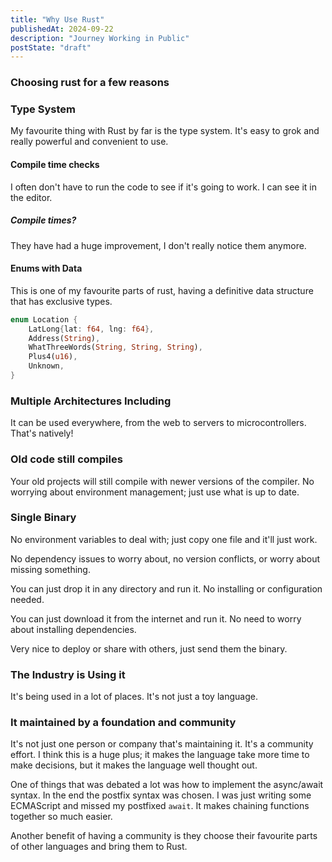 ```yaml
---
title: "Why Use Rust"
publishedAt: 2024-09-22
description: "Journey Working in Public"
postState: "draft"
---
```


### Choosing rust for a few reasons

### Type System

My favourite thing with Rust by far is the type system. It's easy to grok and really powerful and convenient to use.

#### Compile time checks

I often don't have to run the code to see if it's going to work. I can see it in the editor.

##### Compile times?

They have had a huge improvement, I don't really notice them anymore.

#### Enums with Data

This is one of my favourite parts of rust, having a definitive data structure that has exclusive types.

```rust
enum Location {
    LatLong{lat: f64, lng: f64},
    Address(String),
    WhatThreeWords(String, String, String),
    Plus4(u16),
    Unknown,
}
```

### Multiple Architectures Including

It can be used everywhere, from the web to servers to microcontrollers. That's natively!

### Old code still compiles

Your old projects will still compile with newer versions of the compiler. No worrying about environment management; just use what is up to date.

### Single Binary

No environment variables to deal with; just copy one file and it'll just work.

No dependency issues to worry about, no version conflicts, or worry about missing something.

You can just drop it in any directory and run it. No installing or configuration needed.

You can just download it from the internet and run it. No need to worry about installing dependencies.

Very nice to deploy or share with others, just send them the binary.

### The Industry is Using it

It's being used in a lot of places. It's not just a toy language.

### It maintained by a foundation and community

It's not just one person or company that's maintaining it. It's a community effort. I think this is a huge plus; it makes the language take more time to make decisions, but it makes the language well thought out.

One of things that was debated a lot was how to implement the async/await syntax. In the end the postfix syntax was chosen. I was just writing some ECMAScript and missed my postfixed `await`. It makes chaining functions together so much easier.

Another benefit of having a community is they choose their favourite parts of other languages and bring them to Rust.
